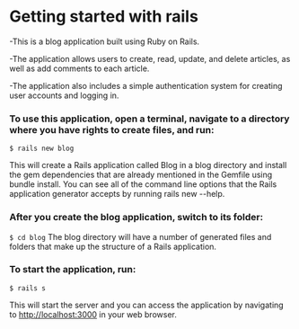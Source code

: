 # Getting started with rails

-This is a blog application built using Ruby on Rails. 

-The application allows users to create, read, update, and delete articles, as well as add comments to each article. 

-The application also includes a simple authentication system for creating user accounts and logging in.

### To use this application, open a terminal, navigate to a directory where you have rights to create files, and run:

`$ rails new blog`

This will create a Rails application called Blog in a blog directory and install the gem dependencies that are already mentioned in the Gemfile using bundle install. You can see all of the command line options that the Rails application generator accepts by running rails new --help. 

### After you create the blog application, switch to its folder:
`$ cd blog`
The blog directory will have a number of generated files and folders that make up the structure of a Rails application.

### To start the application, run:
`$ rails s`

This will start the server and you can access the application by navigating to <http://localhost:3000> in your web browser.
